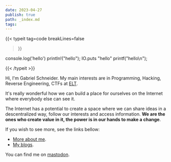 ```yaml
---
date: 2023-04-27
publish: true
path: _index.md
tags:
---
```


{{< typeit 
    tag=code
    breakLines=false
>}}

console.log('hello')
println!("hello");
IO.puts "hello"
printf("hello\n");


{{< /typeit >}}


Hi, I'm Gabriel Schneider. My main interests are in Programming, Hacking, 
Reverse Engineering, CTFs at [ELT](https://ctftime.org/team/9061).



It's really wonderful how we can build a place for ourselves on the
Internet where everybody else can see it.


The Internet has a potential to create a space where we can share ideas in a
descentralized way, follow our interests and access information. **We are the
ones who create value in it, the power is in our hands to make a
change**. 


If you wish to see more, see the links bellow:

- [More about me](/about).
- [My blogs](/blog).

You can find me on [mastodon](https://infosec.exchange/@gbrls).
